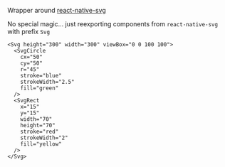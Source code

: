 Wrapper around [react-native-svg](https://github.com/react-native-svg/react-native-svg#readme)

No special magic... just reexporting components from `react-native-svg` with prefix `Svg`

```tsx
<Svg height="300" width="300" viewBox="0 0 100 100">
  <SvgCircle
    cx="50"
    cy="50"
    r="45"
    stroke="blue"
    strokeWidth="2.5"
    fill="green"
  />
  <SvgRect
    x="15"
    y="15"
    width="70"
    height="70"
    stroke="red"
    strokeWidth="2"
    fill="yellow"
  />
</Svg>
```
